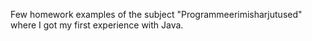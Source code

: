 Few homework examples of the subject "Programmeerimisharjutused" where I got my first experience with Java.
